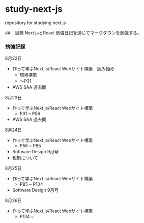 # study-next-js
repository for studying next.js


##　目標
Next.jsとReact
勉強日記を通じてマークダウンを勉強する。


### 勉強記録
8月22日
- 作って学ぶNext.js/React Webサイト構築　読み始め
    - 環境構築
    - 〜P31
- AWS SAA 過去問

8月23日
- 作って学ぶNext.js/React Webサイト構築
    - P31 ~ P56
- AWS SAA 過去問

8月24日
- 作って学ぶNext.js/React Webサイト構築
    - P56 ~ P85
- Software Design 9月号
- 税制について

8月25日
- 作って学ぶNext.js/React Webサイト構築
    - P85 ~ P104
- Software Design 9月号

8月26日
- 作って学ぶNext.js/React Webサイト構築
    - P104 ~